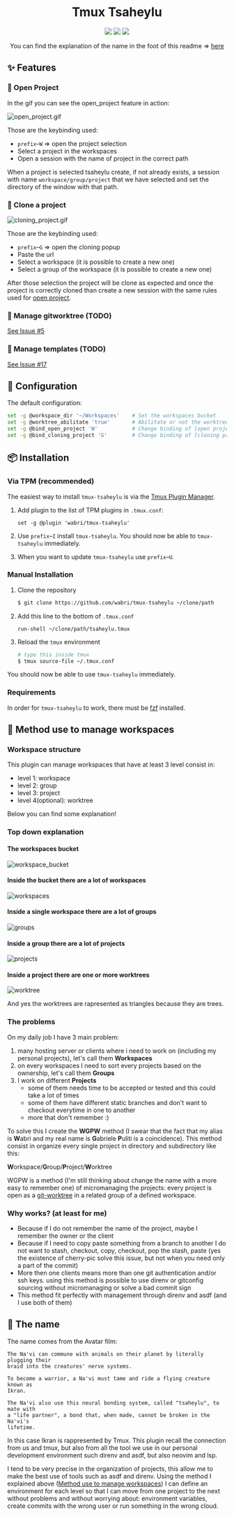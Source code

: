<h1 align="center">Tmux Tsaheylu</h1>

<p align="center">
<a href="https://github.com/wabri/tmux-tsaheylu/stargazers"><img src="https://img.shields.io/github/stars/wabri/tmux-tsaheylu?color=c678dd&logoColor=e06c75&style=for-the-badge"></a>
<a href="https://github.com/wabri/tmux-tsaheylu/issues"><img src="https://img.shields.io/github/issues/wabri/tmux-tsaheylu?color=%23d19a66&style=for-the-badge"></a>
<a href="https://github.com/wabri/tmux-tsaheylu/blob/main/LICENSE.md"><img src="https://img.shields.io/github/license/wabri/tmux-tsaheylu?style=for-the-badge"></a>
</p>

<p align="center">
You can find the explanation of the name in the foot of this readme => <a href="https://github.com/Wabri/Tmux-tsaheylu/tree/main#page_with_curl-the-name">here</a>
</p>

## :sparkles: Features

### :rocket: Open Project

In the gif you can see the open_project feature in action:

![open_project.gif](resources/open_project.gif)

Those are the keybinding used:

- `prefix`–`W` => open the project selection
- Select a project in the workspaces
- Open a session with the name of project in the correct path

When a project is selected tsaheylu create, if not already exists, a session with name `workspace/group/project` that we have selected and set the directory of the window with that path.

### :rocket: Clone a project

![cloning_project.gif](resources/cloning_project.gif)

Those are the keybinding used:

- `prefix`–`G` => open the cloning popup
- Paste the url
- Select a workspace (it is possible to create a new one)
- Select a group of the workspace (it is possible to create a new one)

After those selection the project will be clone as expected and once the project is correctly cloned than create a new session with the same rules used for [open project](#rocket-open-project).

### :rocket: Manage gitworktree (TODO)

[See Issue #5](https://github.com/Wabri/Tmux-tsaheylu/issues/5)

### :rocket: Manage templates (TODO)

[See Issue #17](https://github.com/Wabri/Tmux-tsaheylu/issues/17)

## :wrench: Configuration
The default configuration:

```bash
set -g @workspace_dir '~/Workspaces'    # Set the workspaces bucket
set -g @worktree_abilitate 'true'       # Abilitate or not the worktree (true|false)
set -g @bind_open_project 'W'           # Change binding of [open project](#rocket-open-project)
set -g @bind_cloning_project 'G'        # Change binding of [cloning project](#rocket-clone_a_project)
```

## :package: Installation

### Via TPM (recommended)

The easiest way to install `tmux-tsaheylu` is via the [Tmux Plugin Manager](https://github.com/tmux-plugins/tpm).

1.  Add plugin to the list of TPM plugins in `.tmux.conf`:

    ``` tmux
    set -g @plugin 'wabri/tmux-tsaheylu'
    ```

2.  Use `prefix`–`I` install `tmux-tsaheylu`. You should now be able to `tmux-tsaheylu` immediately.
3.  When you want to update `tmux-tsaheylu` use `prefix`–`U`.

### Manual Installation

1.  Clone the repository

    ``` sh
    $ git clone https://github.com/wabri/tmux-tsaheylu ~/clone/path
    ```

2.  Add this line to the bottom of `.tmux.conf`

    ``` tmux
    run-shell ~/clone/path/tsaheylu.tmux
    ```

3.  Reload the `tmux` environment

    ``` sh
    # type this inside tmux
    $ tmux source-file ~/.tmux.conf
    ```

You should now be able to use `tmux-tsaheylu` immediately.

### Requirements

In order for `tmux-tsaheylu` to work, there must be [fzf](https://github.com/junegunn/fzf) installed.

## :microscope: Method use to manage workspaces

### Workspace structure

This plugin can manage workspaces that have at least 3 level consist in:

- level 1: workspace
- level 2: group
- level 3: project
- level 4(optional): worktree

Below you can find some explanation!

### Top down explanation

#### The workspaces bucket

![workspace_bucket](resources/workspace_bucket.png)

#### Inside the bucket there are a lot of workspaces

![workspaces](resources/workspaces.png)

#### Inside a single workspace there are a lot of groups

![groups](resources/groups.png)

#### Inside a group there are a lot of projects

![projects](resources/projects.png)

#### Inside a project there are one or more worktrees

![worktree](resources/worktree.png)

And yes the worktrees are rapresented as triangles because they are trees.

### The problems

On my daily job I have 3 main problem:
1. many hosting server or clients where i need to work on (including my personal projects), let's call them **Workspaces**
2. on every workspaces I need to sort every projects based on the ownership, let's call them **Groups**
3. I work on different **Projects**
    - some of them needs time to be accepted or tested and this could take a lot of times
    - some of them have different static branches and don't want to checkout everytime in one to another
    - more that don't remember :)

To solve this I create the **WGPW** method (I swear that the fact that my alias is **W**abri and my real name is **G**abriele **P**uliti is a coincidence). This method consist in organize every single project in directory and subdirectory like this:

**W**orkspace/**G**roup/**P**roject/**W**orktree

WGPW is a method (I'm still thinking about change the name with a more easy to remember one) of micromanaging the projects: every project is open as a [git-worktree](https://git-scm.com/docs/git-worktree) in a related group of a defined workspace.

### Why works? (at least for me)

- Because if I do not remember the name of the project, maybe I remember the owner or the client
- Because if I need to copy paste something from a branch to another I do not want to stash, checkout, copy, checkout, pop the stash, paste (yes the existence of cherry-pic solve this issue, but not when you need only a part of the commit)
- More then one clients means more than one git authentication and/or ssh keys. using this method is possible to use direnv or gitconfig sourcing without micromanaging or solve a bad commit sign
- This method fit perfectly with management through direnv and asdf (and I use both of them)

## :page_with_curl: The name

The name comes from the Avatar film:

```
The Na'vi can commune with animals on their planet by literally plugging their
braid into the creatures' nerve systems.

To become a warrior, a Na'vi must tame and ride a flying creature known as
Ikran. 

The Na'vi also use this neural bonding system, called "tsaheylu", to mate with
a "life partner", a bond that, when made, cannot be broken in the Na'vi's
lifetime.
```

In this case Ikran is rappresented by Tmux. This plugin recall the connection from us and tmux, but also from all the tool we use in our personal development environment such direnv and asdf, but also neovim and lsp.

I tend to be very precise in the organization of projects, this allow me to make the best use of tools such as asdf and direnv. Using the method I explained above ([Method use to manage workspaces](#microscope-method-use-to-manage-workspaces)) I can define an environment for each level so that I can move from one project to the next without problems and without worrying about: environment variables, create commits with the wrong user or run something in the wrong cloud.


